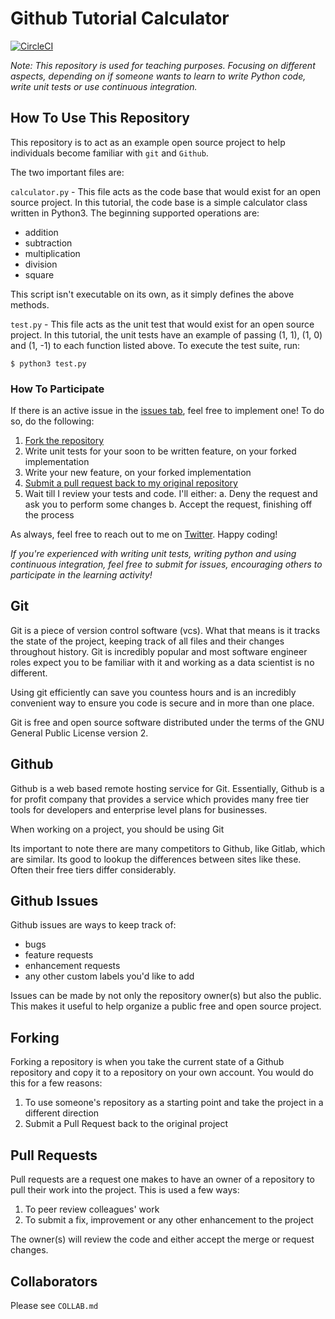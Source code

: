 # Github Tutorial Calculator

[![CircleCI](https://circleci.com/gh/GregHilston/github-tutorial-calculator.svg?style=svg)](https://circleci.com/gh/GregHilston/github-tutorial-calculator)

*Note: This repository is used for teaching purposes. Focusing on different aspects, depending on if someone wants to learn to write Python code, write unit tests or use continuous integration.*


## How To Use This Repository

This repository is to act as an example open source project to help individuals become familiar with `git` and `Github`.

The two important files are:

`calculator.py` - This file acts as the code base that would exist for an open source project. In this tutorial, the code base is a simple calculator class written in Python3. The beginning supported operations are:

* addition
* subtraction
* multiplication
* division
* square

This script isn't executable on its own, as it simply defines the above methods.

`test.py` - This file acts as the unit test that would exist for an open source project. In this tutorial, the unit tests have an example of passing (1, 1), (1, 0) and (1, -1) to each function listed above. To execute the test suite, run:

    $ python3 test.py


### How To Participate

If there is an active issue in the [issues tab](https://github.com/GregHilston/github-tutorial-calculator/issues), feel free to implement one! To do so, do the following:

1. [Fork the repository](https://help.github.com/articles/fork-a-repo/)
2. Write unit tests for your soon to be written feature, on your forked implementation
3. Write your new feature, on your forked implementation
4. [Submit a pull request back to my original repository](https://yangsu.github.io/pull-request-tutorial/)
5. Wait till I review your tests and code. I'll either:
  a. Deny the request and ask you to perform some changes
  b. Accept the request, finishing off the process

As always, feel free to reach out to me on [Twitter](https://twitter.com/GregHilston). Happy coding!

_If you're experienced with writing unit tests, writing python and using continuous integration, feel free to submit for issues, encouraging others to participate in the learning activity!_


## Git

Git is a piece of version control software (vcs). What that means is it tracks the state of the project, keeping track of all files and their changes throughout history. Git is incredibly popular and most software engineer roles expect you to be familiar with it and working as a data scientist is no different.

Using git efficiently can save you countess hours and is an incredibly convenient way to ensure you code is secure and in more than one place.

Git is free and open source software distributed under the terms of the GNU General Public License version 2.


## Github

Github is a web based remote hosting service for Git. Essentially, Github is a for profit company that provides a service which provides many free tier tools for developers and enterprise level plans for businesses.

When working on a project, you should be using Git

Its important to note there are many competitors to Github, like Gitlab, which are similar. Its good to lookup the differences between sites like these. Often their free tiers differ considerably.


## Github Issues

Github issues are ways to keep track of:

* bugs
* feature requests
* enhancement requests
* any other custom labels you'd like to add

Issues can be made by not only the repository owner(s) but also the public. This makes it useful to help organize a public free and open source project.


## Forking

Forking a repository is when you take the current state of a Github repository and copy it to a repository on your own account. You would do this for a few reasons:

1. To use someone's repository as a starting point and take the project in a different direction
2. Submit a Pull Request back to the original project


## Pull Requests

Pull requests are a request one makes to have an owner of a repository to pull their work into the project. This is used a few ways:

1. To peer review colleagues' work
2. To submit a fix, improvement or any other enhancement to the project

The owner(s) will review the code and either accept the merge or request changes.


## Collaborators

Please see `COLLAB.md`

